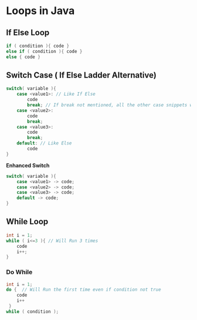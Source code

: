 # Loops in Java

## If Else Loop

```java
if ( condition ){ code }
else if ( condition ){ code }
else { code }
```

## Switch Case ( If Else Ladder Alternative)

```java
switch( variable ){
    case <value1>: // Like If Else
        code
        break; // If break not mentioned, all the other case snippets will also run once any condition matches
    case <value2>:
        code
        break;
    case <value3>:
        code
        break;
    default: // Like Else
        code
}
```

**Enhanced Switch**

```java
switch( variable ){
    case <value1> -> code;
    case <value2> -> code;
    case <value3> -> code;
    default -> code;
}
```

## While Loop
```java
int i = 1;
while ( i<=3 ){ // Will Run 3 times
    code
    i++;
}
```

### Do While
```java
int i = 1;
do {  // Will Run the first time even if condition not true
    code
    i++
 }
while ( condition );
```
